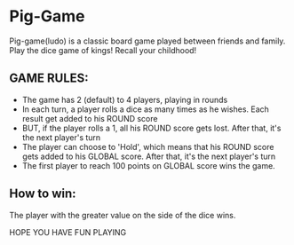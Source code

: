 # Pig-Game

Pig-game(ludo) is a classic board game played between friends and family. Play the dice game of kings! Recall your childhood!


## GAME RULES:

- The game has 2 (default) to 4 players, playing in rounds
- In each turn, a player rolls a dice as many times as he wishes. Each result get added to his ROUND score
- BUT, if the player rolls a 1, all his ROUND score gets lost. After that, it's the next player's turn
- The player can choose to 'Hold', which means that his ROUND score gets added to his GLOBAL score. After that, it's the next player's turn
- The first player to reach 100 points on GLOBAL score wins the game.


## How to win:
The player with the greater value on the side of the dice wins.

HOPE YOU HAVE FUN PLAYING
